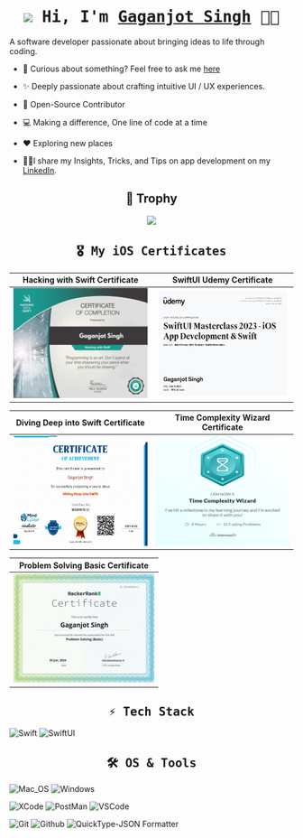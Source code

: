<!-- Intro  -->
<h1 align="center">
        <samp><img src="https://c.tenor.com/SNL9_xhZl9oAAAAj/waving-hand-joypixels.gif" width="30px"> Hi, I'm
                <b><a target="_blank" href="https://megaganjotsingh.github.io/">Gaganjot Singh</a></b>
                 👨‍💻
        </samp>
</h1>

A software developer passionate about bringing ideas to life through coding.
<br />

* 💬 Curious about something? Feel free to ask me [here](https://github.com/megaganjotsingh/megaganjotsingh/issues)

* ✨ Deeply passionate about crafting intuitive UI / UX experiences.

* 📖 Open-Source Contributor

* 💻 Making a difference, One line of code at a time

* ♥️ Exploring new places

* 💁🏻I share my Insights, Tricks, and Tips on app development on my [LinkedIn](https://medium.com/@megaganjotsingh).

<!----- Trophies  -->
<div align=center>

## 👑 Trophy
<a href=""><img src = "https://github-profile-trophy.vercel.app/?username=megaganjotsingh&row=2&column=3&theme=onedark"></a>
</div>

<!-- Certificates  -->

<h2 align="center">
        <samp> 🎖 My iOS Certificates 
        </samp>
</h2>

 Hacking with Swift Certificate | SwiftUI Udemy Certificate
:-------------------------:|:-------------------------:|
<img src="./Certs/gagan-certificate.jpg" width="250" height="195"> | <img src="./Certs/SwiftUI-Certificate.jpg" width="250" height="195"> 

Diving Deep into Swift Certificate | Time Complexity Wizard Certificate
:-------------------------:|:-------------------------:|
<img src="./Certs/DivingDeepIntoSwit_Certificate.jpg" width="250" height="195"> | <img src="./Certs/time_complexity_wizard.jpeg" width="250" height="195">

Problem Solving Basic Certificate |
:-------------------------:|
<img src="./Certs/problem_solving_basic certificate_page-0001.jpg" width="250" height="195"> |

 <!-- Tech Stack   -->
 
<h2 align="center">
        <samp> ⚡ Tech Stack 
        </samp>
</h2>
        
![Swift](https://img.shields.io/badge/swift-★★★-lightgrey?labelColor=FE7A36&logo=Swift&style=for-the-badge&logoColor=white)
![SwiftUI](https://img.shields.io/badge/swiftui-★★★-lightgrey?labelColor=FE7A36&logo=Swift&style=for-the-badge&logoColor=white)

<!-- OS & Tools  -->

<h2 align="center">
        <samp> 🛠️ OS & Tools 
        </samp>
</h2>

![Mac_OS](https://img.shields.io/badge/-Mac_OS-999999?logo=Apple&style=for-the-badge&logoColor=white)
![Windows](https://img.shields.io/badge/-Windows-FCC624?logo=Windows&style=for-the-badge&logoColor=black)

![XCode](https://img.shields.io/badge/-XCode-40A2E3?logo=XCode&style=for-the-badge&logoColor=white)
![PostMan](https://img.shields.io/badge/-PostMan-019733?logo=PostMan&style=for-the-badge&logoColor=white)
![VSCode](https://img.shields.io/badge/-Visual_Studio-0078d7?logo=visual%20studio&style=for-the-badge&logoColor=white)

![Git](https://img.shields.io/badge/-Git-F05032?logo=Git&style=for-the-badge&logoColor=white)
![Github](https://img.shields.io/badge/-Github-181717?logo=Github&style=for-the-badge&logoColor=white)
![QuickType-JSON Formatter](https://img.shields.io/badge/-QuickType-000000?logo=Vercel&style=for-the-badge&logoColor=white)
